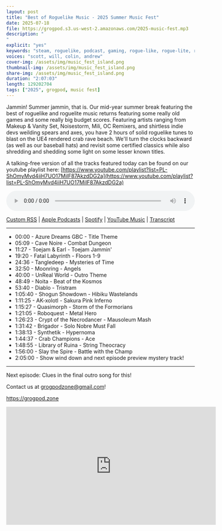 ```yaml
---
layout: post
title: "Best of Roguelike Music - 2025 Summer Music Fest"
date: 2025-07-18
file: https://grogpod.s3.us-west-2.amazonaws.com/2025-music-fest.mp3
description: "
"
explicit: "yes" 
keywords: "steam, roguelike, podcast, gaming, rogue-like, rogue-lite, roguelite, soundtrack, ost, music, mili, oc remix, noisestorm, makeup and vanity set"
voices: "scott, will, colin, andrew"
cover-img: /assets/img/music_fest_island.png
thumbnail-img: /assets/img/music_fest_island.png
share-img: /assets/img/music_fest_island.png
duration: "2:07:03"
length: 129202704   
tags: ["2025", grogpod, music fest]
---
```


Jammin! Summer jammin, that is. Our mid-year summer break featuring the best of roguelike and roguelite music returns featuring some really old games and some really big budget scores. Featuring artists ranging from Makeup & Vanity Set, Noisestorm, Mili, OC Remixers, and shirtless indie devs weilding spears and axes, you have 2 hours of solid roguelike tunes to blast on the UE4 rendered crab rave beach.  We'll turn the clocks backward (as well as our baseball hats) and revisit some certified classics while also shredding and shedding some light on some lesser known titles. 

A talking-free version of all the tracks featured today can be found on our youtube playlist here: [https://www.youtube.com/playlist?list=PL-ShOmyMvd4iiH7UO17MilF87AkzdDG2a](https://www.youtube.com/playlist?list=PL-ShOmyMvd4iiH7UO17MilF87AkzdDG2a)


<div class="container">
  <audio controls style="width: 100%;">
    <source src="https://grogpod.s3.us-west-2.amazonaws.com/2025-music-fest.mp3">
  </audio>
</div>

[Custom RSS](https://grogpod.zone/feed.xml) | [Apple Podcasts](https://podcasts.apple.com/us/podcast/best-of-roguelike-music-2025-summer-music-fest/id1650474911?i=1000718017306) | [Spotify](https://open.spotify.com/episode/0vCOi1oPToRd7RGjxEeQxo) | [YouTube Music](https://music.youtube.com/playlist?list=PL-ShOmyMvd4jYFChE6tgj0JYG8RKK4xe0) | [Transcript](https://github.com/ScottBurger/going_rogue_podcast/blob/master/docs/transcripts/vellum.txt)

---
* 00:00 - Azure Dreams GBC - Title Theme
* 05:09 - Cave Noire - Combat Dungeon
* 11:27 - Toejam & Earl - Toejam Jammin'
* 19:20 - Fatal Labyrinth - Floors 1-9
* 24:36 - Tangledeep - Mysteries of Time
* 32:50 - Moonring - Angels
* 40:00 - UnReal World - Outro Theme
* 48:49 - Noita - Beat of the Kosmos
* 53:40 - Diablo - Tristram
* 1:05:40 - Shogun Showdown - Hibiku Wastelands
* 1:11:25 - AK-xolotl - Sakura Pink Inferno
* 1:15:27 - Quasimorph - Storm of the Formorians
* 1:21:05 - Roboquest - Metal Hero
* 1:26:23 - Crypt of the Necrodancer - Mausoleum Mash
* 1:31:42 - Brigador - Solo Nobre Must Fall
* 1:38:13 - Synthetik - Hypernoma
* 1:44:37 - Crab Champions - Ace
* 1:48:55 - Library of Ruina - String Theocracy
* 1:56:00 - Slay the Spire - Battle with the Champ
* 2:05:00 - Show wind down and next episode preview mystery track!
  
---

Next episode: Clues in the final outro song for this!

Contact us at grogpodzone@gmail.com!

https://grogpod.zone




<div class="embed-responsive embed-responsive-16by9">
<iframe width="560" height="315" src="https://www.youtube.com/embed/xxxxxxxx" title="YouTube video player" frameborder="0" allow="accelerometer; autoplay; clipboard-write; encrypted-media; gyroscope; picture-in-picture" allowfullscreen></iframe>
</div>
